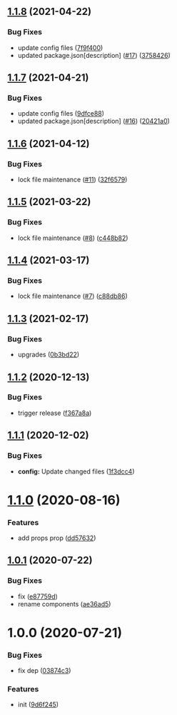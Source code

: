 ## [1.1.8](https://github.com/dword-design/buefy-addons/compare/v1.1.7...v1.1.8) (2021-04-22)


### Bug Fixes

* update config files ([7f9f400](https://github.com/dword-design/buefy-addons/commit/7f9f400d38a5b63646fcc05cdffc6c4cbf713d4d))
* updated package.json[description] ([#17](https://github.com/dword-design/buefy-addons/issues/17)) ([3758426](https://github.com/dword-design/buefy-addons/commit/3758426a165218216aa08d4f17b61af632a750e0))

## [1.1.7](https://github.com/dword-design/buefy-addons/compare/v1.1.6...v1.1.7) (2021-04-21)


### Bug Fixes

* update config files ([9dfce88](https://github.com/dword-design/buefy-addons/commit/9dfce88c0705e7824a96b567810ca479e7aeeda9))
* updated package.json[description] ([#16](https://github.com/dword-design/buefy-addons/issues/16)) ([20421a0](https://github.com/dword-design/buefy-addons/commit/20421a04438460b8519a7c8aa79458ad82b34d9a))

## [1.1.6](https://github.com/dword-design/buefy-addons/compare/v1.1.5...v1.1.6) (2021-04-12)


### Bug Fixes

* lock file maintenance ([#11](https://github.com/dword-design/buefy-addons/issues/11)) ([32f6579](https://github.com/dword-design/buefy-addons/commit/32f6579ceb8dc195f71bd7953844e6b2bd1b6d97))

## [1.1.5](https://github.com/dword-design/buefy-addons/compare/v1.1.4...v1.1.5) (2021-03-22)


### Bug Fixes

* lock file maintenance ([#8](https://github.com/dword-design/buefy-addons/issues/8)) ([c448b82](https://github.com/dword-design/buefy-addons/commit/c448b8260f14b09df1d75d448af97d64847f66ae))

## [1.1.4](https://github.com/dword-design/buefy-addons/compare/v1.1.3...v1.1.4) (2021-03-17)


### Bug Fixes

* lock file maintenance ([#7](https://github.com/dword-design/buefy-addons/issues/7)) ([c88db86](https://github.com/dword-design/buefy-addons/commit/c88db86fd9f6601615b892125b7b79206d9c5506))

## [1.1.3](https://github.com/dword-design/buefy-addons/compare/v1.1.2...v1.1.3) (2021-02-17)


### Bug Fixes

* upgrades ([0b3bd22](https://github.com/dword-design/buefy-addons/commit/0b3bd22a83d29ccb7f17c232c01d4f71a97cdaef))

## [1.1.2](https://github.com/dword-design/buefy-addons/compare/v1.1.1...v1.1.2) (2020-12-13)


### Bug Fixes

* trigger release ([f367a8a](https://github.com/dword-design/buefy-addons/commit/f367a8a4a1bd9aa96169a466b739086f309524e4))

## [1.1.1](https://github.com/dword-design/buefy-addons/compare/v1.1.0...v1.1.1) (2020-12-02)


### Bug Fixes

* **config:** Update changed files ([1f3dcc4](https://github.com/dword-design/buefy-addons/commit/1f3dcc4426dd64624bb999e73bc50557a9cc604d))

# [1.1.0](https://github.com/dword-design/buefy-addons/compare/v1.0.1...v1.1.0) (2020-08-16)


### Features

* add props prop ([dd57632](https://github.com/dword-design/buefy-addons/commit/dd5763287dc5d682a0c1f88326530bc04bc1af4e))

## [1.0.1](https://github.com/dword-design/buefy-addons/compare/v1.0.0...v1.0.1) (2020-07-22)


### Bug Fixes

* fix ([e87759d](https://github.com/dword-design/buefy-addons/commit/e87759d285b9a501142c4b51546e2e47eac97a07))
* rename components ([ae36ad5](https://github.com/dword-design/buefy-addons/commit/ae36ad5181b0bd0099fa45cfd44f83f3a7f38377))

# 1.0.0 (2020-07-21)


### Bug Fixes

* fix dep ([03874c3](https://github.com/dword-design/buefy-addons/commit/03874c3af54bb0d2f323e50116878120f5db9229))


### Features

* init ([9d6f245](https://github.com/dword-design/buefy-addons/commit/9d6f2455594236307b4ec41735dba05bc05b271f))
